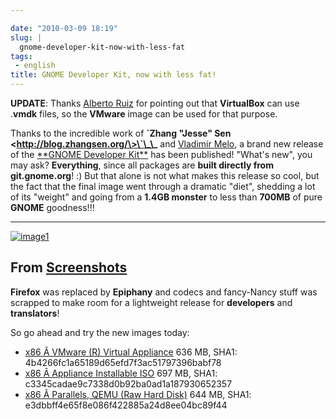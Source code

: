```yaml
---

date: "2010-03-09 18:19"
slug: |
  gnome-developer-kit-now-with-less-fat
tags:
 - english
title: GNOME Developer Kit, now with less fat!
---
```


**UPDATE**: Thanks [Alberto Ruiz](http://aruiz.synaptia.net/) for
pointing out that **VirtualBox** can use .**vmdk** files, so the
**VMware** image can be used for that purpose.

Thanks to the incredible work of **\`Zhang "Jesse" Sen
\<http://blog.zhangsen.org/\>\`\_\_** and [Vladimir
Melo](http://vladimirmelo.wordpress.com), a brand new release of the
[\*\*GNOME Developer Kit\*\*](http://bit.ly/GNOMEDevKit) has been
published! "What's new", you may ask? **Everything**, since all packages
are **built directly from git.gnome.org**! :) But that alone is not what
makes this release so cool, but the fact that the final image went
through a dramatic "diet", shedding a lot of its "weight" and going from
a **1.4GB monster** to less than **700MB** of pure **GNOME** goodness!!!

  --------------------------------------------------------------------------------------------------------------------------------------------------------------------------------------------
  [![image1](http://lh5.ggpht.com/_9QQeITShNa0/S4xwu4TdbLI/AAAAAAACOqU/DWMfWRHZ6W0/s400/Captura_de_tela.png)](http://picasaweb.google.com/lh/photo/7CivLsVida0SEg5k5NE27A?feat=embedwebsite)

  From [Screenshots](http://picasaweb.google.com/og.maciel/Screenshots?feat=embedwebsite)
  --------------------------------------------------------------------------------------------------------------------------------------------------------------------------------------------

**Firefox** was replaced by **Epiphany** and codecs and fancy-Nancy
stuff was scrapped to make room for a lightweight release for
**developers** and **translators**!

So go ahead and try the new images today:

-   [x86 Â VMware (R) Virtual Appliance](http://bit.ly/GDK_VMware)
    636 MB, SHA1: 4b4266fc1a65189d65efd7f3ac51797396babf78
-   [x86 Â Appliance Installable ISO](http://bit.ly/GDK_ISO) 697 MB,
    SHA1: c3345cadae9c7338d0b92ba0ad1a187930652357
-   [x86 Â Parallels, QEMU (Raw Hard Disk)](http://bit.ly/GDK_RAW)
    644 MB, SHA1: e3dbbff4e65f8e086f422885a24d8ee04bc89f44
